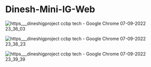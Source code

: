 # Dinesh-Mini-IG-Web

![https___dineshigproject ccbp tech - Google Chrome 07-09-2022 23_36_03](https://user-images.githubusercontent.com/98967892/188949839-63408cee-880e-4557-ad47-4e8aedf92772.png)

![https___dineshigproject ccbp tech - Google Chrome 07-09-2022 23_38_23](https://user-images.githubusercontent.com/98967892/188950191-3b3fa837-680a-450b-8d26-a956c20cb43a.png)

![https___dineshigproject ccbp tech - Google Chrome 07-09-2022 23_39_39](https://user-images.githubusercontent.com/98967892/188950438-260ff242-83a9-44aa-a41a-04b611a69d26.png)
